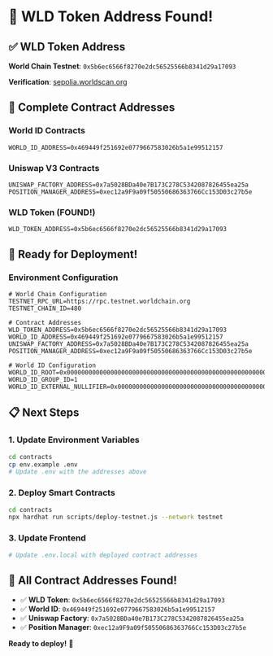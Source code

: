 # 🎯 WLD Token Address Found!

## **✅ WLD Token Address**
**World Chain Testnet**: `0x5b6ec6566f8270e2dc56525566b8341d29a17093`

**Verification**: [sepolia.worldscan.org](https://sepolia.worldscan.org/token/0x5b6ec6566f8270e2dc56525566b8341d29a17093)

## **🔧 Complete Contract Addresses**

### **World ID Contracts**
```env
WORLD_ID_ADDRESS=0x469449f251692e0779667583026b5a1e99512157
```

### **Uniswap V3 Contracts**
```env
UNISWAP_FACTORY_ADDRESS=0x7a5028BDa40e7B173C278C5342087826455ea25a
POSITION_MANAGER_ADDRESS=0xec12a9F9a09f50550686363766Cc153D03c27b5e
```

### **WLD Token (FOUND!)**
```env
WLD_TOKEN_ADDRESS=0x5b6ec6566f8270e2dc56525566b8341d29a17093
```

## **🚀 Ready for Deployment!**

### **Environment Configuration**
```env
# World Chain Configuration
TESTNET_RPC_URL=https://rpc.testnet.worldchain.org
TESTNET_CHAIN_ID=480

# Contract Addresses
WLD_TOKEN_ADDRESS=0x5b6ec6566f8270e2dc56525566b8341d29a17093
WORLD_ID_ADDRESS=0x469449f251692e0779667583026b5a1e99512157
UNISWAP_FACTORY_ADDRESS=0x7a5028BDa40e7B173C278C5342087826455ea25a
POSITION_MANAGER_ADDRESS=0xec12a9F9a09f50550686363766Cc153D03c27b5e

# World ID Configuration
WORLD_ID_ROOT=0x0000000000000000000000000000000000000000000000000000000000000000
WORLD_ID_GROUP_ID=1
WORLD_ID_EXTERNAL_NULLIFIER=0x0000000000000000000000000000000000000000000000000000000000000000
```

## **📋 Next Steps**

### **1. Update Environment Variables**
```bash
cd contracts
cp env.example .env
# Update .env with the addresses above
```

### **2. Deploy Smart Contracts**
```bash
cd contracts
npx hardhat run scripts/deploy-testnet.js --network testnet
```

### **3. Update Frontend**
```bash
# Update .env.local with deployed contract addresses
```

## **🎉 All Contract Addresses Found!**

- ✅ **WLD Token**: `0x5b6ec6566f8270e2dc56525566b8341d29a17093`
- ✅ **World ID**: `0x469449f251692e0779667583026b5a1e99512157`
- ✅ **Uniswap Factory**: `0x7a5028BDa40e7B173C278C5342087826455ea25a`
- ✅ **Position Manager**: `0xec12a9F9a09f50550686363766Cc153D03c27b5e`

**Ready to deploy!** 🚀
